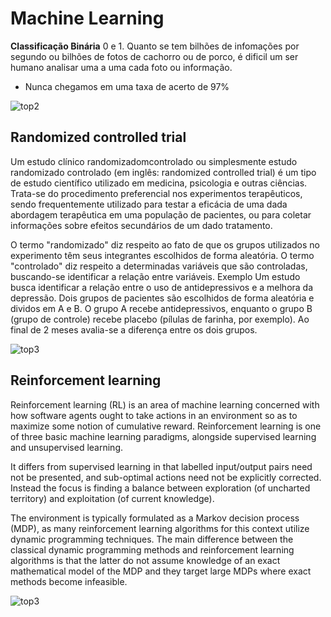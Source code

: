 # Machine Learning 

**Classificação Binária** 0 e 1. Quanto se tem bilhões de infomações por segundo ou bilhões de fotos de cachorro ou de porco, é dificil um ser humano analisar uma a uma cada foto ou informação.

- Nunca chegamos em uma taxa de acerto de 97% 


![top2](https://user-images.githubusercontent.com/48387196/68515180-d14eb880-025e-11ea-81ad-3632bfd56b70.gif)

## Randomized controlled trial

Um estudo clínico randomizadomcontrolado ou simplesmente estudo randomizado controlado (em inglês: randomized controlled trial) é um tipo de estudo científico utilizado em medicina, psicologia e outras ciências. Trata-se do procedimento preferencial nos experimentos terapêuticos, sendo frequentemente utilizado para testar a eficácia de uma dada abordagem terapêutica em uma população de pacientes, ou para coletar informações sobre efeitos secundários de um dado tratamento.

O termo "randomizado" diz respeito ao fato de que os grupos utilizados no experimento têm seus integrantes escolhidos de forma aleatória. O termo "controlado" diz respeito a determinadas variáveis que são controladas, buscando-se identificar a relação entre variáveis.
Exemplo
Um estudo busca identificar a relação entre o uso de antidepressivos e a melhora da depressão. Dois grupos de pacientes são escolhidos de forma aleatória e dividos em A e B. O grupo A recebe antidepressivos, enquanto o grupo B (grupo de controle) recebe placebo (pílulas de farinha, por exemplo). Ao final de 2 meses avalia-se a diferença entre os dois grupos. 

![top3](https://external-content.duckduckgo.com/iu/?u=http%3A%2F%2Fhowmed.net%2Fwp-content%2Fuploads%2F2013%2F07%2Frandomized-controlled-trials.jpg&f=1&nofb=1)

## Reinforcement learning

Reinforcement learning (RL) is an area of machine learning concerned with how software agents ought to take actions in an environment so as to maximize some notion of cumulative reward. Reinforcement learning is one of three basic machine learning paradigms, alongside supervised learning and unsupervised learning.

It differs from supervised learning in that labelled input/output pairs need not be presented, and sub-optimal actions need not be explicitly corrected. Instead the focus is finding a balance between exploration (of uncharted territory) and exploitation (of current knowledge).

The environment is typically formulated as a Markov decision process (MDP), as many reinforcement learning algorithms for this context utilize dynamic programming techniques. The main difference between the classical dynamic programming methods and reinforcement learning algorithms is that the latter do not assume knowledge of an exact mathematical model of the MDP and they target large MDPs where exact methods become infeasible.

![top3](https://external-content.duckduckgo.com/iu/?u=https%3A%2F%2Ftse1.mm.bing.net%2Fth%3Fid%3DOIP.XZ6K_gI-MB19A30ooBc00gHaEL%26pid%3DApi&f=1)

